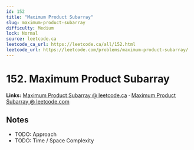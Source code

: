 ```yaml
--- 
id: 152
title: "Maximum Product Subarray"
slug: maximum-product-subarray
difficulty: Medium
lock: Normal
source: leetcode.ca
leetcode_ca_url: https://leetcode.ca/all/152.html
leetcode_url: https://leetcode.com/problems/maximum-product-subarray/
---
```


# 152. Maximum Product Subarray

**Links:** [Maximum Product Subarray @ leetcode.ca](https://leetcode.ca/all/152.html) · [Maximum Product Subarray @ leetcode.com](https://leetcode.com/problems/maximum-product-subarray/)

## Notes
- TODO: Approach
- TODO: Time / Space Complexity
